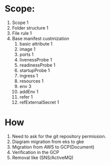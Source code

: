 # Scope:
  1. Scope                      1
  2. Folder structure           1
  3. File rule                  1
  4. Base manifest custmization
      1. basic attribute           1
      2. image                     1
      3. ports                     1
      4. livenessProbe             1
      5. readinessProbe            1
      6. startupProbe              1
      7. ingress                   1
      8. resources                 1
      9. env                       3
      10. addEnv                   1
      11. refer                    1
      12. refExternalSecret        1

# How
1. Need to ask for the git repository permission. 
2. Diagram migration from eks to gke 
3. Migration from AWS to GCP(Document)
4. Verification in the GCP
5. Removal like (SNS/ActiveMQ)
